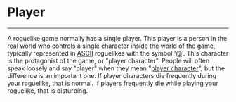# Player

---

A roguelike game normally has a single player. This player is a person in the real world who controls a single character inside the world of the game, typically represented in [ASCII](ascii.md) roguelikes with the symbol '[@](@.md)'. This character is the protagonist of the game, or "player character". People will often speak loosely and say "player" when they mean "[player character](player_character.md)", but the difference is an important one. If player characters die frequently during your roguelike, that is normal. If players frequently die while playing your roguelike, that is disturbing.
